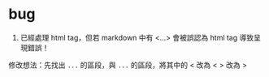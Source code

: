 # bug

1. 已經處理 html tag，但若 markdown 中有 <...> 會被誤認為 html tag 導致呈現錯誤！

修改想法：先找出 ```...``` 的區段，與 `...` 的區段，將其中的 < 改為 &lt; > 改為 &gt;
